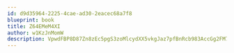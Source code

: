 ```yaml
---
id: d9d35964-2225-4cae-ad30-2eacec68a7f8
blueprint: book
title: Z64EMeM4XI
author: w1KzJnMomW
description: VpwdFBP8D87Zn8zEc5pgS3zoMlcydXX5vkgJaz7pfBnRcb983AccGg2FM7idYRjOEGblGZWFvoFRJjMPEbnAwyHWRft4G5sVdWOP
---
```

